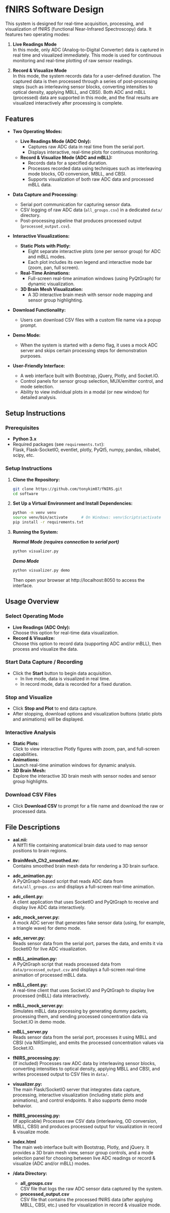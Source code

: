 # fNIRS Software Design

This system is designed for real-time acquisition, processing, and visualization of fNIRS (functional Near-Infrared Spectroscopy) data. It features two operating modes:

1. **Live Readings Mode**  
   In this mode, only ADC (Analog-to-Digital Converter) data is captured in real time and visualized immediately. This mode is used for continuous monitoring and real-time plotting of raw sensor readings.

2. **Record & Visualize Mode**  
   In this mode, the system records data for a user-defined duration. The captured data is then processed through a series of post-processing steps (such as interleaving sensor blocks, converting intensities to optical density, applying MBLL, and CBSI). Both ADC and mBLL (processed) data are supported in this mode, and the final results are visualized interactively after processing is complete.


## Features

- **Two Operating Modes:**
  - **Live Readings Mode (ADC Only):**  
    - Captures raw ADC data in real time from the serial port.
    - Displays interactive, real-time plots for continuous monitoring.
  - **Record & Visualize Mode (ADC and mBLL):**  
    - Records data for a specified duration.
    - Processes recorded data using techniques such as interleaving mode blocks, OD conversion, MBLL, and CBSI.
    - Supports visualization of both raw ADC data and processed mBLL data.

- **Data Capture and Processing:**
  - Serial port communication for capturing sensor data.
  - CSV logging of raw ADC data (`all_groups.csv`) in a dedicated `data/` directory.
  - Post-processing pipeline that produces processed output (`processed_output.csv`).

- **Interactive Visualizations:**
  - **Static Plots with Plotly:**  
    - Eight separate interactive plots (one per sensor group) for ADC and mBLL modes.
    - Each plot includes its own legend and interactive mode bar (zoom, pan, full screen).
  - **Real-Time Animations:**  
    - Full-screen real-time animation windows (using PyQtGraph) for dynamic visualization.
  - **3D Brain Mesh Visualization:**  
    - A 3D interactive brain mesh with sensor node mapping and sensor group highlighting.

- **Download Functionality:**
  - Users can download CSV files with a custom file name via a popup prompt.

- **Demo Mode:**
  - When the system is started with a demo flag, it uses a mock ADC server and skips certain processing steps for demonstration purposes.

- **User-Friendly Interface:**
  - A web interface built with Bootstrap, jQuery, Plotly, and Socket.IO.
  - Control panels for sensor group selection, MUX/emitter control, and mode selection.
  - Ability to view individual plots in a modal (or new window) for detailed analysis.

## Setup Instructions

### Prerequisites

- **Python 3.x**
- Required packages (see `requirements.txt`):  
  Flask, Flask-SocketIO, eventlet, plotly, PyQt5, numpy, pandas, nibabel, scipy, etc.

### Setup Instructions

1. **Clone the Repository:**
   ```bash
   git clone https://github.com/tonykim07/fNIRS.git
   cd software
   ```

2. **Set Up a Virtual Environment and Install Dependencies:**
   ```bash
   python -m venv venv
   source venv/bin/activate      # On Windows: venv\Scripts\activate
   pip install -r requirements.txt 
   ```

3. **Running the System:**

    ___Normal Mode (requires connection to serial port)___ 

    ```bash
    python visualizer.py
    ```

    ___Demo Mode___
    ```bash
    python visualizer.py demo
    ```
    Then open your browser at http://localhost:8050 to access the interface.

## Usage Overview

### Select Operating Mode
- **Live Readings (ADC Only):**  
  Choose this option for real-time data visualization.
- **Record & Visualize:**  
  Choose this option to record data (supporting ADC and/or mBLL), then process and visualize the data.

### Start Data Capture / Recording
- Click the **Start** button to begin data acquisition.
  - In live mode, data is visualized in real time.
  - In record mode, data is recorded for a fixed duration.

### Stop and Visualize
- Click **Stop and Plot** to end data capture.
- After stopping, download options and visualization buttons (static plots and animations) will be displayed.

### Interactive Analysis
- **Static Plots:**  
  Click to view interactive Plotly figures with zoom, pan, and full-screen capabilities.
- **Animations:**  
  Launch real-time animation windows for dynamic analysis.
- **3D Brain Mesh:**  
  Explore the interactive 3D brain mesh with sensor nodes and sensor group highlights.

### Download CSV Files
- Click **Download CSV** to prompt for a file name and download the raw or processed data.

## File Descriptions

- **aal.nii:**  
  A NIfTI file containing anatomical brain data used to map sensor positions to brain regions.

- **BrainMesh_Ch2_smoothed.nv:**  
  Contains smoothed brain mesh data for rendering a 3D brain surface.

- **adc_animation.py:**  
  A PyQtGraph-based script that reads ADC data from `data/all_groups.csv` and displays a full-screen real-time animation.

- **adc_client.py:**  
  A client application that uses SocketIO and PyQtGraph to receive and display live ADC data interactively.

- **adc_mock_server.py:**  
  A mock ADC server that generates fake sensor data (using, for example, a triangle wave) for demo mode.

- **adc_server.py:**  
  Reads sensor data from the serial port, parses the data, and emits it via SocketIO for live ADC visualization.

- **mBLL_animation.py:**  
  A PyQtGraph script that reads processed data from `data/processed_output.csv` and displays a full-screen real-time animation of processed mBLL data.

- **mBLL_client.py:**  
  A real-time client that uses Socket.IO and PyQtGraph to display live processed (mBLL) data interactively.

- **mBLL_mock_server.py:**  
  Simulates mBLL data processing by generating dummy packets, processing them, and sending processed concentration data via Socket.IO in demo mode.

- **mBLL_server.py**  
  Reads sensor data from the serial port, processes it using MBLL and CBSI (via NIRSimple), and emits the processed concentration values via Socket.IO.

- **fNIRS_processing.py:**  
  (If included) Processes raw ADC data by interleaving sensor blocks, converting intensities to optical density, applying MBLL and CBSI, and writes processed output to CSV files in `data/`.

- **visualizer.py:**  
  The main Flask/SocketIO server that integrates data capture, processing, interactive visualization (including static plots and animations), and control endpoints. It also supports demo mode behavior.

- **fNIRS_processing.py:**  
  (If applicable) Processes raw CSV data (interleaving, OD conversion, MBLL, CBSI) and produces processed output for visualization in record & visualize mode.

- **index.html**  
  The main web interface built with Bootstrap, Plotly, and jQuery. It provides a 3D brain mesh view, sensor group controls, and a mode selection panel for choosing between live ADC readings or record & visualize (ADC and/or mBLL) modes.

- **/data Directory:**
  - **all_groups.csv**  
    CSV file that logs the raw ADC sensor data captured by the system.
  - **processed_output.csv**  
    CSV file that contains the processed fNIRS data (after applying MBLL, CBSI, etc.) used for visualization in record & visualize mode.